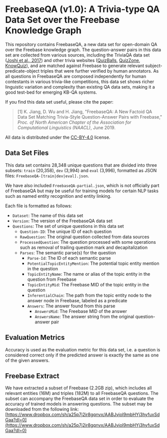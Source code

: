 # FreebaseQA (v1.0): A Trivia-type QA Data Set over the Freebase Knowledge Graph

This repository contains FreebaseQA, a new data set for open-domain QA over the Freebase knowledge graph. The question-answer pairs in this data set are collected from various sources, including the TriviaQA data set ([Joshi et al., 2017](http://nlp.cs.washington.edu/triviaqa/)) and other trivia websites ([QuizBalls](http://www.quizballs.com), [QuizZone](https://www.quiz-zone.co.uk), [KnowQuiz](http://www.knowquiz.com)), and are matched against Freebase to generate relevant subject-predicate-object triples that were further verified by human annotators. As all questions in FreebaseQA are composed independently for human contestants in various trivia-like competitions, this data set shows richer linguistic variation and complexity than existing QA data sets, making it a good test-bed for emerging KB-QA systems.

If you find this data set useful, please cite the paper:
> [1] K. Jiang, D. Wu and H. Jiang, "FreebaseQA: A New Factoid QA Data Set Matching Trivia-Style Question-Answer Pairs with Freebase," _Proc. of North American Chapter of the Association for Computational Linguistics (NAACL)_, June 2019. 

All data is distributed under the [CC-BY-4.0](https://creativecommons.org/licenses/by/4.0/) license.

## Data Set Files

This data set contains 28,348 unique questions that are divided into three subsets: `train` (20,358), `dev` (3,994) and `eval` (3,996), formatted as JSON files: `FreebaseQA-[train|dev|eval].json`.

We have also included `FreebaseQA-partial.json`, which is not officially part of FreebaseQA but may be useful for training models for certain NLP tasks such as named entity recognition and entity linking.

Each file is formatted as follows:

* `Dataset`: The name of this data set
* `Version`: The version of the FreebaseQA data set
* `Questions`: The set of unique questions in this data set
    * `Question-ID`: The unique ID of each question
    * `RawQuestion`: The original question collected from data sources
    * `ProcessedQuestion`: The question processed with some operations such as removal of trailing question mark and decapitalization
    * `Parses`: The semantic parse(s) for the question
        * `Parse-Id`: The ID of each semantic parse
        * `PotentialTopicEntityMention`: The potential topic entity mention in the question
        * `TopicEntityName`: The name or alias of the topic entity in the question from Freebase
        * `TopicEntityMid`: The Freebase MID of the topic entity in the question
        * `InferentialChain`: The path from the topic entity node to the answer node in Freebase, labeled as a predicate
        * `Answers`: The answer found from this parse
            * `AnswersMid`: The Freebase MID of the answer
            * `AnswersName`: The answer string from the original question-answer pair

## Evaluation Metrics

Accuracy is used as the evaluation metric for this data set, i.e. a question is considered correct only if the predicted answer is exactly the same as one of the given answers.

## Freebase Extract

We have extracted a subset of Freebase (2.2GB zip), which includes all relevant entities (16M) and triples (182M) to all FreebaseQA questions. The subset can accompany the FreebaseQA data set in order to evaluate the accuracy of trained models in answering questions. The subset may be downloaded from the following link: [https://www.dropbox.com/sh/a25p7j2ir8gqnvx/AABJvjoI9mbHYj3hyfuxSdGaa?dl=0](https://www.dropbox.com/sh/a25p7j2ir8gqnvx/AABJvjoI9mbHYj3hyfuxSdGaa?dl=0)
